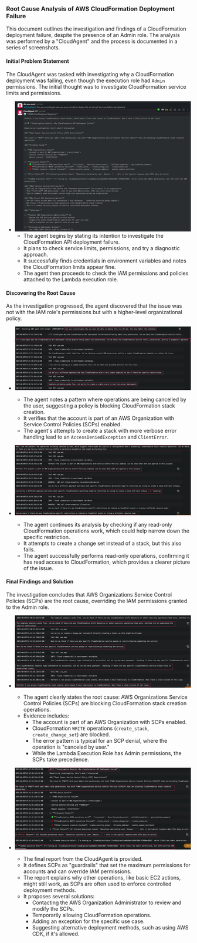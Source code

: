 ### Root Cause Analysis of AWS CloudFormation Deployment Failure

This document outlines the investigation and findings of a CloudFormation deployment failure, despite the presence of an Admin role. The analysis was performed by a "CloudAgent" and the process is documented in a series of screenshots.

#### Initial Problem Statement
The CloudAgent was tasked with investigating why a CloudFormation deployment was failing, even though the execution role had `Admin` permissions. The initial thought was to investigate CloudFormation service limits and permissions.

- **![Initial Problem and Analysis](01_cfn_api_access_issue.png)**
  - The agent begins by stating its intention to investigate the CloudFormation API deployment failure.
  - It plans to check service limits, permissions, and try a diagnostic approach.
  - It successfully finds credentials in environment variables and notes the CloudFormation limits appear fine.
  - The agent then proceeds to check the IAM permissions and policies attached to the Lambda execution role.

#### Discovering the Root Cause
As the investigation progressed, the agent discovered that the issue was not with the IAM role's permissions but with a higher-level organizational policy.

- **![Discovering SCP Restrictions](02_analysis.png)**
  - The agent notes a pattern where operations are being cancelled by the user, suggesting a policy is blocking CloudFormation stack creation.
  - It verifies that the account is part of an AWS Organization with Service Control Policies (SCPs) enabled.
  - The agent's attempts to create a stack with more verbose error handling lead to an `AccessDeniedException` and `ClientError`.

- **![Further Analysis and Read-only Operations](03_analysis.png)**
  - The agent continues its analysis by checking if any read-only CloudFormation operations work, which could help narrow down the specific restriction.
  - It attempts to create a change set instead of a stack, but this also fails.
  - The agent successfully performs read-only operations, confirming it has read access to CloudFormation, which provides a clearer picture of the issue.

#### Final Findings and Solution
The investigation concludes that AWS Organizations Service Control Policies (SCPs) are the root cause, overriding the IAM permissions granted to the Admin role.

- **![Investigation Results](04_analysis.png)**
  - The agent clearly states the root cause: AWS Organizations Service Control Policies (SCPs) are blocking CloudFormation stack creation operations.
  - Evidence includes:
    - The account is part of an AWS Organization with SCPs enabled.
    - CloudFormation `WRITE` operations (`create_stack`, `create_change_set`) are blocked.
    - The error pattern is typical for an SCP denial, where the operation is "canceled by user."
    - While the Lambda Execution Role has Admin permissions, the SCPs take precedence.

- **![Full Report and Solutions](05_investigation_results.png)**
  - The final report from the CloudAgent is provided.
  - It defines SCPs as "guardrails" that set the maximum permissions for accounts and can override IAM permissions.
  - The report explains why other operations, like basic EC2 actions, might still work, as SCPs are often used to enforce controlled deployment methods.
  - It proposes several solutions:
    - Contacting the AWS Organization Administrator to review and modify the SCPs.
    - Temporarily allowing CloudFormation operations.
    - Adding an exception for the specific use case.
    - Suggesting alternative deployment methods, such as using AWS CDK, if it's allowed.